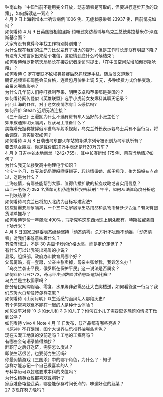 钟南山称「中国当前不适用完全开放，动态清零是可取的，但要进行逐步开放的政策」，如何解读这一观点？  
4 月 9 日上海新增本土确诊病例 1006 例、无症状感染者 23937 例，目前情况如何？  
如何看待 4 月 9 日英国首相鲍里斯·约翰逊突访基辅与乌克兰总统弗拉基米尔·泽连斯基会面？  
大家有没有觉得今年找工作特别特别难？  
为什么现在我们的生产力比父辈有了极大的提升，但是工作时长却没有明显下降？  
有没有大预言家出来给个准信，这疫情到底什么时候结束？  
如何看待俄罗斯航天局局长在接受记者采访时提出，「在中国空间站增加俄罗斯舱段」？  
如何看待 C 罗在曼联不敌埃弗顿赛后怒摔球迷手机，随后发文道歉？  
腾讯视频宣布调整会员价格，连续包月价格上调 5 元，多种续费方式价格变动，会带来哪些影响？  
为什么几年前人们呼吁抵制苹果，明明安卓和苹果都是美国的？  
如何看待网传疑似《英雄联盟》选手小虎前女友爆料其聊天记录？  
问问上海的各位，对于这次疫情你有什么感悟吗?  
如何评价 Steam 近期无法连接？  
《三十而已》王漫妮为什么不选有房有车人品好的小张主任？  
如果被通知明天隔离，应该马上准备什么？  
美媒曝光据称被俘俄军遭乌军射杀视频，乌克兰外长表示若乌士兵有不当行为，将会调查，真实情况如何？  
如何看待 4 月 8 日袭击乌东部火车站的导弹序列号被识别为乌军队所有？  
要去见女朋友，你是戴价值20万手表还是开20万的车？  
4 月 9 日吉林省本地新增「242+755」，其中长春新增 175 例，目前当地情况如何？  
为什么我无法接受高中物理电学知识？  
宝宝三个月，每天和奶奶咿呀咿呀聊天，我热情逗她，却无视我，作为妈妈有点难过，这是为什么？  
上海疫情，有哪些能帮到大家、值得传播扩散的抗疫攻略或者实用信息？  
山西一老板为 252 名货车司机伪造核检报告获刑 1 年半，如何从法律角度分析这一判决结果？  
如何看待乌克兰已将加入北约为目标写进宪法?  
因疫情需要居家隔离，一个三口之家居家生活用品和食物准备多少合适？有没有囤货清单推荐？  
如何看待锂价一年飙涨 490%，马斯克称这东西地球上到处都有，特斯拉或亲自下场开采？  
4 月 6 日国家卫健委表态继续坚持「动态清零」总方针不犹豫不动摇，「动态清零」对我们来说意味着什么？  
有没有想过，不是 30 系显卡炒的价格太高，而是定价定低了？  
有什么可以让我笑出鸡叫的小说？  
县级，组织部，政府办和教育局哪个好？  
父母离婚，有一套房，父亲主张卖掉，母亲主张给我，我该怎么办？  
「乌克兰袭击平民，俄罗斯在保护平民」这一说法是否属实？  
如何评价 UFC273，奇马耶夫点数险胜伯恩斯这场比赛？  
乌克兰是主权国家吗？  
部分居民网购烟酒、零食、水果等非必需品让大白爬楼送，如何看待这一行为？我们应对大白帮送持怎样态度？  
如何看待《山河月明》以生活感的画风切入那段历史?  
有个非常喜欢但不能在一起的人是种什么体验？  
如何公平对待 10 岁的女儿和 3 岁的儿子？如何在小儿子需要更多照顾的情况下做到公平？  
如何看待 vivo X Note 4 月 11 日发布，该产品都有哪些亮点？  
《原神》不打深渊，图个大世界快乐推荐抽哪些角色？  
现在去混工地真的没前途吗？工地的工资高吗？  
有哪些金句语录值得摘抄？  
辞职了之后好迷茫，需要怎么度过？  
即使生活很苦，也要努力生活吗?  
你最同情游戏《三国杀》中的哪个角色，为什么？ - 知乎  
怎样才能忘记一个自己很喜欢的人？  
专科学历可以投递要求本科的岗位吗？  
为什么精英女性都喜欢戴胸针？  
家庭准备屯些蔬菜，哪些能保存时间长点的、味道好点的蔬菜？  
27 岁现在努力晚吗？  
